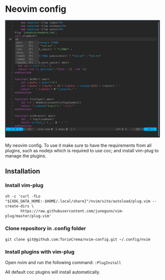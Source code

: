 # Neovim config
![Screenshot](./screenshot.png "Example screenshot")

My neovim config.
To use it make sure to have the requirements from all plugins, such as nodejs which is required to use coc; and install vim-plug to manage the plugins.

## Installation
### Install  vim-plug
```
sh -c 'curl -fLo "${XDG_DATA_HOME:-$HOME/.local/share}"/nvim/site/autoload/plug.vim --create-dirs \
       https://raw.githubusercontent.com/junegunn/vim-plug/master/plug.vim'

```

### Clone repository in .config folder
`git clone git@github.com:TorioCrema/nvim-config.git ~/.config/nvim`

### Install plugins with vim-plug
Open nvim and run the following command: `:PlugInstall`

All default coc plugins will install automatically.